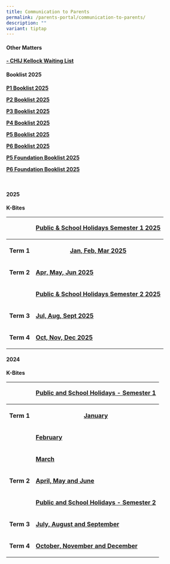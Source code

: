 ```yaml
---
title: Communication to Parents
permalink: /parents-portal/communication-to-parents/
description: ""
variant: tiptap
---
```

<h4><strong>Other Matters</strong></h4>
<p><strong><a href="https://form.gov.sg/64658736a8a52700122ee49f" rel="noopener noreferrer nofollow" target="_blank">- CHIJ Kellock Waiting List</a></strong>
</p>
<h4><strong>Booklist 2025</strong></h4>
<p><strong><a href="/files/2025 files/CONFIRM_2025P1_BOOKLISTS.pdf" rel="noopener nofollow" target="_blank">P1 Booklist 2025</a></strong>
</p>
<p><strong><a href="/files/2025 files/P2_BOOKLISTS.pdf" rel="noopener nofollow" target="_blank">P2 Booklist 2025</a></strong>
</p>
<p><strong><a href="/files/2025 files/P3_BOOKLIST.pdf" rel="noopener nofollow" target="_blank">P3 Booklist 2025</a></strong>
</p>
<p><strong><a href="/files/2025 files/NEW_P4_BOOKLIST.pdf" rel="noopener nofollow" target="_blank">P4 Booklist 2025</a></strong>
</p>
<p><strong><a href="/files/2025 files/P5_BOOKLIST.pdf" rel="noopener nofollow" target="_blank">P5 Booklist 2025</a></strong>
</p>
<p><strong><a href="/files/2025 files/P6_BOOKLIST.pdf" rel="noopener nofollow" target="_blank">P6 Booklist 2025</a></strong>
</p>
<p></p>
<p><strong><a href="/files/2025 files/P5_FDN.pdf" rel="noopener nofollow" target="_blank">P5 Foundation Booklist 2025</a></strong>
</p>
<p><strong><a href="/files/2025 files/P6__FDN_BOOKLIST.pdf" rel="noopener nofollow" target="_blank">P6 Foundation Booklist 2025</a></strong>
</p>
<p><strong><br></strong>
</p>
<h4><strong>2025</strong></h4>
<p><strong>K-Bites</strong>
</p>
<table style="minWidth: 50px">
<colgroup>
<col>
<col>
</colgroup>
<tbody>
<tr>
<td rowspan="1" colspan="1">
<p></p>
</td>
<td rowspan="1" colspan="1">
<p><strong><a href="/files/2025 files/PH_and_SH_CHIJ_Kellock_Sem_1_2025.pdf" rel="noopener nofollow" target="_blank">Public &amp; School Holidays Semester 1 2025</a></strong>
</p>
</td>
</tr>
<tr>
<th rowspan="1" colspan="1">
<p>Term 1</p>
</th>
<th rowspan="1" colspan="1">
<p><strong><a href="/files/2025 files/KBytes_JAN_FEB_MAR_2025.pdf" rel="noopener nofollow" target="_blank">Jan, Feb, Mar 2025</a></strong>
</p>
</th>
</tr>
<tr>
<td rowspan="1" colspan="1">
<p><strong>Term 2</strong>
</p>
</td>
<td rowspan="1" colspan="1">
<p><strong><a href="/files/2025 files/KBytes_APR_MAY_JUN_2025.pdf" rel="noopener noreferrer nofollow" target="_blank">Apr, May, Jun 2025</a></strong>
</p>
</td>
</tr>
<tr>
<td rowspan="1" colspan="1">
<p></p>
</td>
<td rowspan="1" colspan="1">
<p><strong><a href="/files/2025 files/PH_and_SH_CHIJ_Kellock_Sem_2_2025_updated_AUG.pdf" rel="noopener noreferrer nofollow" target="_blank">Public &amp; School Holidays Semester 2 2025</a></strong>
</p>
</td>
</tr>
<tr>
<td rowspan="1" colspan="1">
<p><strong>Term 3</strong>
</p>
</td>
<td rowspan="1" colspan="1">
<p><strong><a href="/files/2025 files/KBytes_JUL_AUG_SEP_2025.pdf" rel="noopener noreferrer nofollow" target="_blank">Jul, Aug, Sept 2025</a></strong>
</p>
</td>
</tr>
<tr>
<td rowspan="1" colspan="1">
<p><strong>Term 4</strong>
</p>
</td>
<td rowspan="1" colspan="1">
<p><strong><a href="/files/2025 files/KBytes_OCT_NOV_DEC_2025.pdf" rel="noopener noreferrer nofollow" target="_blank">Oct, Nov, Dec 2025</a></strong>
</p>
</td>
</tr>
</tbody>
</table>
<p></p>
<h4><strong>2024</strong></h4>
<p><strong>K-Bites</strong>
</p>
<table style="minWidth: 50px">
<colgroup>
<col>
<col>
</colgroup>
<tbody>
<tr>
<td rowspan="1" colspan="1">
<p></p>
</td>
<td rowspan="1" colspan="1">
<p><strong><a href="/files/PH_and_SH_CHIJ_Kellock_2024_v2.pdf" rel="noopener noreferrer nofollow" target="_blank">Public and School Holidays - Semester 1</a></strong>
</p>
</td>
</tr>
<tr>
<th rowspan="1" colspan="1">
<p>Term 1</p>
</th>
<th rowspan="1" colspan="1">
<p><strong><a href="/files/Kbites_JAN_2024_updated_on_3Jan.pdf" rel="noopener noreferrer nofollow" target="_blank">January</a></strong>
</p>
</th>
</tr>
<tr>
<td rowspan="1" colspan="1">
<p></p>
</td>
<td rowspan="1" colspan="1">
<p><strong><a href="/files/Kbites_FEB_2024.pdf" rel="noopener noreferrer nofollow" target="_blank">February</a></strong>
</p>
</td>
</tr>
<tr>
<td rowspan="1" colspan="1">
<p></p>
</td>
<td rowspan="1" colspan="1">
<p><strong><a href="/files/Kbites_MAR_2024.pdf" rel="noopener noreferrer nofollow" target="_blank">March</a></strong>
</p>
</td>
</tr>
<tr>
<td rowspan="1" colspan="1">
<p><strong>Term 2</strong>
</p>
</td>
<td rowspan="1" colspan="1">
<p><strong><a href="/files/Kbytes_APR_MAY_JUN_2024.pdf" rel="noopener noreferrer nofollow" target="_blank">April, May and June</a></strong>
</p>
</td>
</tr>
<tr>
<td rowspan="1" colspan="1">
<p></p>
</td>
<td rowspan="1" colspan="1">
<p><strong><a href="/files/2024 files/PH_and_SH_CHIJ_Kellock_Sem_2024_Term4__1_.pdf" rel="noopener nofollow" target="_blank">Public and School Holidays - Semester 2</a></strong>
</p>
</td>
</tr>
<tr>
<td rowspan="1" colspan="1">
<p><strong>Term 3</strong>
</p>
</td>
<td rowspan="1" colspan="1">
<p><strong><a href="/files/2024 files/KBytes_JUL_AUG_SEP_2024_FINAL.pdf" rel="noopener noreferrer nofollow" target="_blank">July, August and September</a></strong>
</p>
</td>
</tr>
<tr>
<td rowspan="1" colspan="1">
<p><strong>Term 4</strong>
</p>
</td>
<td rowspan="1" colspan="1">
<p><strong><a href="/files/2024 files/KBytes_Oct_Nov_Dec_2024__1_.pdf" rel="noopener nofollow" target="_blank">October, November and December</a></strong>
</p>
</td>
</tr>
</tbody>
</table>
<h4></h4>
<p></p>